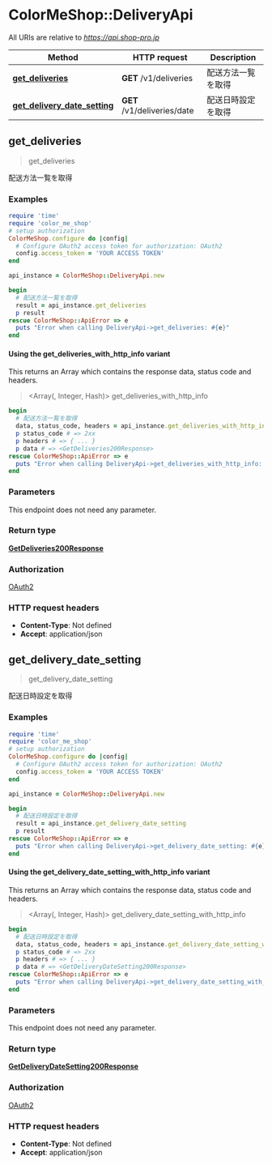 # ColorMeShop::DeliveryApi

All URIs are relative to *https://api.shop-pro.jp*

| Method | HTTP request | Description |
| ------ | ------------ | ----------- |
| [**get_deliveries**](DeliveryApi.md#get_deliveries) | **GET** /v1/deliveries | 配送方法一覧を取得 |
| [**get_delivery_date_setting**](DeliveryApi.md#get_delivery_date_setting) | **GET** /v1/deliveries/date | 配送日時設定を取得 |


## get_deliveries

> <GetDeliveries200Response> get_deliveries

配送方法一覧を取得



### Examples

```ruby
require 'time'
require 'color_me_shop'
# setup authorization
ColorMeShop.configure do |config|
  # Configure OAuth2 access token for authorization: OAuth2
  config.access_token = 'YOUR ACCESS TOKEN'
end

api_instance = ColorMeShop::DeliveryApi.new

begin
  # 配送方法一覧を取得
  result = api_instance.get_deliveries
  p result
rescue ColorMeShop::ApiError => e
  puts "Error when calling DeliveryApi->get_deliveries: #{e}"
end
```

#### Using the get_deliveries_with_http_info variant

This returns an Array which contains the response data, status code and headers.

> <Array(<GetDeliveries200Response>, Integer, Hash)> get_deliveries_with_http_info

```ruby
begin
  # 配送方法一覧を取得
  data, status_code, headers = api_instance.get_deliveries_with_http_info
  p status_code # => 2xx
  p headers # => { ... }
  p data # => <GetDeliveries200Response>
rescue ColorMeShop::ApiError => e
  puts "Error when calling DeliveryApi->get_deliveries_with_http_info: #{e}"
end
```

### Parameters

This endpoint does not need any parameter.

### Return type

[**GetDeliveries200Response**](GetDeliveries200Response.md)

### Authorization

[OAuth2](../README.md#OAuth2)

### HTTP request headers

- **Content-Type**: Not defined
- **Accept**: application/json


## get_delivery_date_setting

> <GetDeliveryDateSetting200Response> get_delivery_date_setting

配送日時設定を取得



### Examples

```ruby
require 'time'
require 'color_me_shop'
# setup authorization
ColorMeShop.configure do |config|
  # Configure OAuth2 access token for authorization: OAuth2
  config.access_token = 'YOUR ACCESS TOKEN'
end

api_instance = ColorMeShop::DeliveryApi.new

begin
  # 配送日時設定を取得
  result = api_instance.get_delivery_date_setting
  p result
rescue ColorMeShop::ApiError => e
  puts "Error when calling DeliveryApi->get_delivery_date_setting: #{e}"
end
```

#### Using the get_delivery_date_setting_with_http_info variant

This returns an Array which contains the response data, status code and headers.

> <Array(<GetDeliveryDateSetting200Response>, Integer, Hash)> get_delivery_date_setting_with_http_info

```ruby
begin
  # 配送日時設定を取得
  data, status_code, headers = api_instance.get_delivery_date_setting_with_http_info
  p status_code # => 2xx
  p headers # => { ... }
  p data # => <GetDeliveryDateSetting200Response>
rescue ColorMeShop::ApiError => e
  puts "Error when calling DeliveryApi->get_delivery_date_setting_with_http_info: #{e}"
end
```

### Parameters

This endpoint does not need any parameter.

### Return type

[**GetDeliveryDateSetting200Response**](GetDeliveryDateSetting200Response.md)

### Authorization

[OAuth2](../README.md#OAuth2)

### HTTP request headers

- **Content-Type**: Not defined
- **Accept**: application/json

